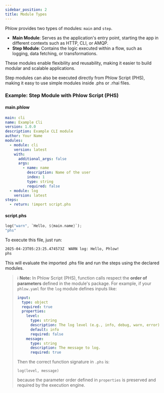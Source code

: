 ```yaml
---
sidebar_position: 2
title: Module Types
---
```


Phlow provides two types of modules: `main` and `step`.

- **Main Module**: Serves as the application's entry point, starting the app in different contexts such as HTTP, CLI, or AMQP.
- **Step Module**: Contains the logic executed within a flow, such as logging, data fetching, or transformations.

These modules enable flexibility and reusability, making it easier to build modular and scalable applications.

Step modules can also be executed directly from Phlow Script (PHS), making it easy to use simple modules inside .phs or .rhai files.

### Example: Step Module with Phlow Script (PHS)
#### main.phlow
```yaml
main: cli
name: Example Cli
version: 1.0.0
description: Example CLI module
author: Your Name
modules:
  - module: cli
    version: latest
    with:
      additional_args: false
      args:
        - name: name
          description: Name of the user
          index: 1
          type: string
          required: false
  - module: log
    version: latest
steps:
  - return: !import script.phs
```

#### script.phs
```rust
log("warn", `Hello, ${main.name}`);
"phs"
```

To execute this file, just run:
```bash
2025-04-23T05:23:25.474573Z  WARN log: Hello, Phlow!
phs
```

This will evaluate the imported .phs file and run the steps using the declared modules.

> ℹ️ **Note:** In Phlow Script (PHS), function calls respect the **order of parameters** defined in the module's package. For example, if your `phlow.yaml` for the `log` module defines inputs like:
>
> ```yaml
> input: 
>   type: object
>   required: true
>   properties:
>     level:
>       type: string
>       description: The log level (e.g., info, debug, warn, error).
>       default: info
>       required: false
>     message:
>       type: string
>       description: The message to log.
>       required: true
> ```
>
> Then the correct function signature in `.phs` is:
>
> ```phs
> log(level, message)
> ```
>
> because the parameter order defined in `properties` is preserved and required by the execution engine.

